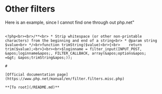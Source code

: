 # Other filters



Here is an example, since I cannot find one through out php.net"<br><br>

```
<?php<br><br>/**<br> * Strip whitespace (or other non-printable characters) from the beginning and end of a string<br> * @param string $value<br> */<br>function trimString($value)<br>{<br>    return trim($value);<br>}<br><br>$loginname = filter_input(INPUT_POST, &apos;loginname&apos;, FILTER_CALLBACK, array(&apos;options&apos; =&gt; &apos;trimString&apos;));  

#

[Official documentation page](https://www.php.net/manual/en/filter.filters.misc.php)

**[To root](/README.md)**